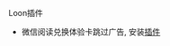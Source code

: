 Loon插件

- 微信阅读兑换体验卡跳过广告, 安装[插件](https://www.nsloon.com/openloon/import?plugin=https://raw.githubusercontent.com/lwklove/weread/main/Loon/weread_skip_video_ad.plugin)